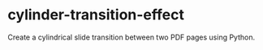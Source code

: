 # cylinder-transition-effect
Create a cylindrical slide transition between two PDF pages using Python.
